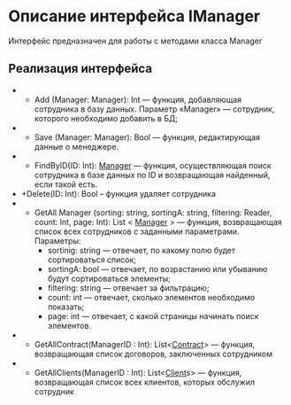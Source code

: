 # Описание интерфейса IManager
Интерфейс предназначен для работы с методами класса Manager

## Реализация интерфейса
* + Add (Manager: Manager): Int — функция, добавляющая сотрудника в базу данных. Параметр «Manager» — сотрудник, которого необходимо добавить в БД;
* + Save (Manager: Manager): Bool — функция, редактирующая данные о менеджере. 
* + FindByID(ID: Int): [Manager](Manager.md) — функция, осуществляющая поиск сотрудника в базе данных по ID и возвращающая найденный, если такой есть. 
* +Delete(ID: Int): Bool – функция удаляет сотрудника
* + GetAll Manager (sorting: string, sortingA: string, filtering: Reader, count: Int, page: Int): List < [Manager](Manager.md) > — функция, возвращающая список всех сотрудников с заданными параметрами. Параметры: 
	* sortinig: string — отвечает, по какому полю будет сортироваться список;
	* sortingA: bool — отвечает, по возрастанию или убыванию будут сортироваться элементы;
	* filtering: string — отвечает за фильтрацию;
	* count: int — отвечает, сколько элементов необходимо показать;
	* page: int — отвечает, с какой страницы начинать поиск элементов.
* + GetAllContract(ManagerID : Int): List<[Contract](Contract.md)> — функция, возвращающая список договоров, заключенных сотрудником
* + GetAllClients(ManagerID : Int): List<[Client](Client.md)s> — функция, возвращающая список всех клиентов, которых обслужил сотрудник

